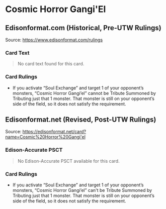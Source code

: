 # Cosmic Horror Gangi'El

## Edisonformat.com (Historical, Pre-UTW Rulings)

Source: https://www.edisonformat.com/rulings

### Card Text

> No card text found for this card.

### Card Rulings

*   If you activate “Soul Exchange” and target 1 of your opponent’s monsters, “Cosmic Horror Gangi’el” cannot be Tribute Summoned by Tributing just that 1 monster. That monster is still on your opponent’s side of the field, so it does not satisfy the requirement.

## Edisonformat.net (Revised, Post-UTW Rulings)

Source: https://edisonformat.net/card?name=Cosmic%20Horror%20Gangi'el

### Edison-Accurate PSCT

> No Edison-Accurate PSCT available for this card.

### Card Rulings

*   If you activate “Soul Exchange” and target 1 of your opponent’s monsters, “Cosmic Horror Gangi’el” can't be Tribute Summoned by Tributing just that 1 monster. That monster is still on your opponent’s side of the field, so it does not satisfy the requirement.
            